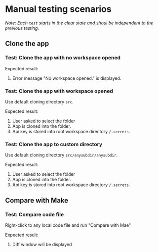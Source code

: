 Manual testing scenarios
========================

*Note: Each `test` starts in the clear state and shoul be independent to the previous testing.*

Clone the app
-------------

### Test: Clone the app with no workspace opened

Expected result:
  
1. Error message "No workspace opened." is displayed.

### Test: Clone the app with workspace opened

Use default cloning directory `src`.

Expected result:

1. User asked to select the folder
2. App is cloned into the folder.
3. Api key is stored into root workspace directory `/.secrets`.

### Test: Clone the app to custom directory

Use default cloning directory `src/anysubdir/anysubdir`.

Expected result:

1. User asked to select the folder
2. App is cloned into the folder.
3. Api key is stored into root workspace directory `/.secrets`.

Compare with Make
-----------------

### Test: Compare code file

Right-click to any local code file and run "Compare with Mae"

Expected result:

1. Diff window will be displayed
